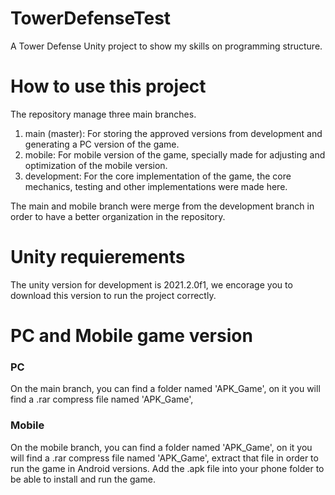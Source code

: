 # TowerDefenseTest
A Tower Defense Unity project to show my skills on programming structure. 

# How to use this project

The repository manage three main branches.
1) main (master): For storing the approved versions from development and generating a PC version of the game.
2) mobile: For mobile version of the game, specially made for adjusting and optimization of the mobile version.
3) development: For the core implementation of the game, the core mechanics, testing and other implementations were made here.

The main and mobile branch were merge from the development branch in order to have a better organization in the repository.

# Unity requierements

The unity version for development is 2021.2.0f1, we encorage you to download this version to run the project correctly.

# PC and Mobile game version

### PC
On the main branch, you can find a folder named 'APK_Game', on it you will find a .rar compress file named 'APK_Game',

### Mobile
On the mobile branch, you can find a folder named 'APK_Game', on it you will find a .rar compress file named 'APK_Game', extract that file in order to run the game in Android versions.
Add the .apk file into your phone folder to be able to install and run the game.


